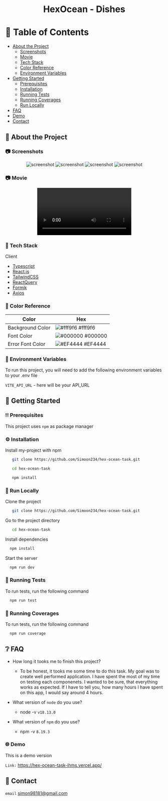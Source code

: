 <!--
Hey, thanks for using the awesome-readme-template template.  
If you have any enhancements, then fork this project and create a pull request 
or just open an issue with the label "enhancement".

Don't forget to give this project a star for additional support ;)
Maybe you can mention me or this repo in the acknowledgements too
-->
<div align="center">

  <h1>HexOcean - Dishes</h1>
  
 </div>

<!-- Table of Contents -->
# :notebook_with_decorative_cover: Table of Contents

- [About the Project](#star2-about-the-project)
  * [Screenshots](#camera-screenshots)
  * [Movie](#camera-movie)
  * [Tech Stack](#space_invader-tech-stack)
  * [Color Reference](#art-color-reference)
  * [Environment Variables](#key-environment-variables)
- [Getting Started](#toolbox-getting-started)
  * [Prerequisites](#bangbang-prerequisites)
  * [Installation](#gear-installation)
  * [Running Tests](#test_tube-running-tests)
  * [Running Coverages](#test_tube-coverages-tests)
  * [Run Locally](#running-run-locally)
- [FAQ](#grey_question-faq)
- [Demo](#globe_with_meridians-demo)
- [Contact](#handshake-contact)

  

<!-- About the Project -->
## :star2: About the Project


<!-- Screenshots -->
### :camera: Screenshots

<div align="center"> 
  <img src="https://snipboard.io/iGnkKS.jpg" alt="screenshot" />
  <img src="https://snipboard.io/NGf9we.jpg" alt="screenshot" />
  <img src="https://snipboard.io/NGf9we.jpg" alt="screenshot" />
  <img src="https://snipboard.io/NGf9we.jpg" alt="screenshot" />
</div>

<!-- Movie -->
### :camera: Movie
<div align="center">
   <video src="https://github.com/Simoon234/hex-ocean-task/assets/83337792/8554f9a3-b360-4ee3-91e7-08ef66e5f094" controls></video>
</div>

<!-- TechStack -->
### :space_invader: Tech Stack

  <summary>Client</summary>
  <ul>
    <li><a href="https://www.typescriptlang.org/">Typescript</a></li>
    <li><a href="https://reactjs.org/">React.js</a></li>
    <li><a href="https://tailwindcss.com/">TailwindCSS</a></li>
    <li><a href="https://tanstack.com/query/v3/">ReactQuery</a></li>
    <li><a href="https://formik.org/">Formik</a></li>
    <li><a href="https://axios-http.com/">Axios</a></li>
  </ul>


<!-- Color Reference -->
### :art: Color Reference

| Color             | Hex                                                                |
| ----------------- | ------------------------------------------------------------------ |
| Background Color | ![#fff9f6](https://via.placeholder.com/10/fff9f6?text=+) #fff9f6 |
| Font Color | ![#000000](https://via.placeholder.com/10/000000?text=+) #000000 |
| Error Font Color | ![#EF4444](https://via.placeholder.com/10/EF4444?text=+) #EF4444 |


<!-- Env Variables -->
### :key: Environment Variables

To run this project, you will need to add the following environment variables to your .env file

`VITE_API_URL` - here will be your API_URL

<!-- Getting Started -->
## 	:toolbox: Getting Started

<!-- Prerequisites -->
### :bangbang: Prerequisites

This project uses `npm` as package manager

<!-- Installation -->
### :gear: Installation

Install my-project with npm

```bash
   git clone https://github.com/Simoon234/hex-ocean-task.git
```

```bash
   cd hex-ocean-task
```

```bash
   npm install 
```

<!-- Run Locally -->
### :running: Run Locally

Clone the project

```bash
   git clone https://github.com/Simoon234/hex-ocean-task.git
```

Go to the project directory

```bash
   cd hex-ocean-task
```

Install dependencies

```bash
  npm install
```

Start the server

```bash
  npm run dev
```

<!-- Running Tests -->
### :test_tube: Running Tests

To run tests, run the following command

```bash
  npm run test
```

<!-- Running Coverages -->
### :test_tube: Running Coverages

To run tests, run the following command

```bash
  npm run coverage
```

<!-- FAQ -->
## :grey_question: FAQ

- How long it tooks me to finish this project?

  + To be honest, it tooks me some time to do this task. My goal was to create well performed application. I have spent the most of my time on testing each componenets. 
I wanted to be sure, that everything works as expected. If I have to tell you, how many hours I have spent on this app, I would say around 4 hours. 

- What version of `node` do you use?

  + node -v `v18.13.0`

- What version of `npm` do you use?

  + npm -v  `8.19.3`


<!-- Demo -->
### :globe_with_meridians: Demo

This is a demo version

`Link:` https://hex-ocean-task-ihms.vercel.app/


<!-- Contact -->
## :handshake: Contact 
`email` simon98181@gmail.com


